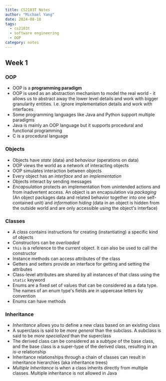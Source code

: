 ```yaml
---
title: CS2103T Notes
author: "Michael Yang"
date: 2024-08-18
tags:
  - cs2103t
  - software engineering
  - OOP
category: notes
---
```


## Week 1

### OOP

- OOP is a **programming paradigm**
- OOP is used as an abstraction mechanism to model the real world - it allows us to abstract away the lower level details and work with bigger granularity entities. I.e. ignore implementation details and work with interfaces
- Some programming languages like Java and Python support multiple paradigms
- Java is mainly an OOP language but it supports procedural and functional programming
- C is a procedural language

### Objects

- Objects have _state_ (data) and _behaviour_ (operations on data)
- OOP views the world as a network of interacting objects
- OOP simulates interaction between objects
- Every object has an _interface_ and an _implementation_
- Objects interact by sending messages
- _Encapsulation_ protects an implementation from unintended actions and from inadvertent access. An object is an encapsulation via _packaging_ (An object packages data and related behavior together into one self-contained unit) and _information hiding_ (data in an object is hidden from the outside world and are only accessible using the object's interface)

### Classes

- A _class_ contains instructions for creating (instantiating) a specific kind of objects
- Constructors can be _overloaded_
- `this` is a reference to the current object. It can also be used to call the constructor
- Instance methods can access attributes of the class
- Getters and setters provide an interface for getting and setting the attributes
- Class-level attributes are shared by all instances of that class using the `static` keyword
- Enums are a fixed set of values that can be considered as a data type. The names of an enum type's fields are in uppercase letters by convention
- Enums can have methods

### Inheritance

- _Inheritance_ allows you to define a new class based on an existing class
- A superclass is said to be _more general_ than the subclass. A subclass is said to be _more specialized_ than the superclass
- The derived class can be considered as a _subtype_ of the base class, and the base class is a super-type of the derived class, resulting in an _is-a_ relationship
- Inheritance relationships through a chain of classes can result in inheritance hierarchies (aka inheritance trees)
- _Multiple Inheritance_ is when a class inherits directly from multiple classes. Multiple inheritance is not allowed in Java

